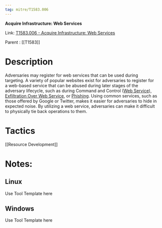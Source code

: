 ```yaml
---
tag: mitre/T1583.006
---
```


**Acquire Infrastructure: Web Services**

Link: [T1583.006 - Acquire Infrastructure: Web Services](https://attack.mitre.org/techniques/T1583/006)

Parent : [[T1583]]


# Description

Adversaries may register for web services that can be used during targeting. A variety of popular websites exist for adversaries to register for a web-based service that can be abused during later stages of the adversary lifecycle, such as during Command and Control ([Web Service](https://attack.mitre.org/techniques/T1102)), [Exfiltration Over Web Service](https://attack.mitre.org/techniques/T1567), or [Phishing](https://attack.mitre.org/techniques/T1566). Using common services, such as those offered by Google or Twitter, makes it easier for adversaries to hide in expected noise. By utilizing a web service, adversaries can make it difficult to physically tie back operations to them.

# Tactics


[[Resource Development]]


# Notes:

## Linux

Use Tool Template here

## Windows

Use Tool Template here